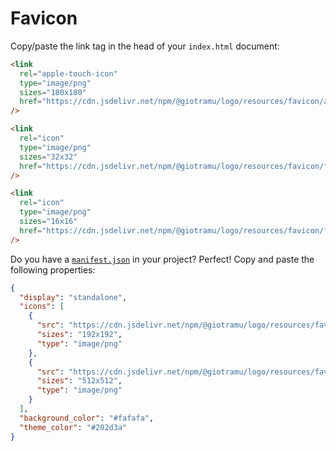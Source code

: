 # Favicon

Copy/paste the link tag in the head of your `index.html` document:

```html
<link
  rel="apple-touch-icon"
  type="image/png"
  sizes="180x180"
  href="https://cdn.jsdelivr.net/npm/@giotramu/logo/resources/favicon/apple-touch-icon.png"
/>

<link
  rel="icon"
  type="image/png"
  sizes="32x32"
  href="https://cdn.jsdelivr.net/npm/@giotramu/logo/resources/favicon/favicon-32.png"
/>

<link
  rel="icon"
  type="image/png"
  sizes="16x16"
  href="https://cdn.jsdelivr.net/npm/@giotramu/logo/resources/favicon/favicon-16.png"
/>
```

Do you have a [`manifest.json`][manifest-doc-url] in your project? Perfect! Copy and paste the following properties:

```json
{
  "display": "standalone",
  "icons": [
    {
      "src": "https://cdn.jsdelivr.net/npm/@giotramu/logo/resources/favicon/android-chrome-192.png",
      "sizes": "192x192",
      "type": "image/png"
    },
    {
      "src": "https://cdn.jsdelivr.net/npm/@giotramu/logo/resources/favicon/android-chrome-512.png",
      "sizes": "512x512",
      "type": "image/png"
    }
  ],
  "background_color": "#fafafa",
  "theme_color": "#202d3a"
}
```

<!---
  L I N K S
-->

[manifest-doc-url]: https://developer.chrome.com/extensions/manifest
